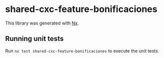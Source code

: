 # shared-cxc-feature-bonificaciones

This library was generated with [Nx](https://nx.dev).

## Running unit tests

Run `nx test shared-cxc-feature-bonificaciones` to execute the unit tests.
